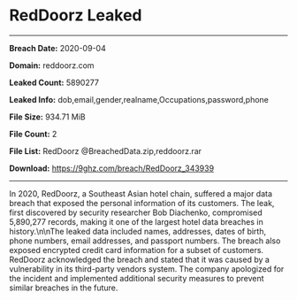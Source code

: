 # RedDoorz Leaked

------------
**Breach Date:** 2020-09-04

**Domain:** reddoorz.com

**Leaked Count:** 5890277

**Leaked Info:** dob,email,gender,realname,Occupations,password,phone

**File Size:** 934.71 MiB

**File Count:** 2

**File List:** RedDoorz @BreachedData.zip,reddoorz.rar

**Download:** https://9ghz.com/breach/RedDoorz_343939

------------
In 2020, RedDoorz, a Southeast Asian hotel chain, suffered a major data breach that exposed the personal information of its customers. The leak, first discovered by security researcher Bob Diachenko, compromised 5,890,277 records, making it one of the largest hotel data breaches in history.\n\nThe leaked data included names, addresses, dates of birth, phone numbers, email addresses, and passport numbers. The breach also exposed encrypted credit card information for a subset of customers. RedDoorz acknowledged the breach and stated that it was caused by a vulnerability in its third-party vendors system. The company apologized for the incident and implemented additional security measures to prevent similar breaches in the future.
